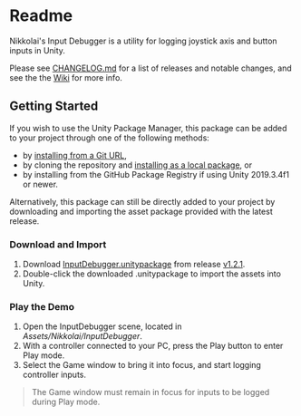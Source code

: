 # Readme

Nikkolai's Input Debugger is a utility for logging joystick axis and button inputs in Unity.

Please see [CHANGELOG.md](CHANGELOG.md) for a list of releases and notable changes, and see the the [Wiki] for more info.

## Getting Started

If you wish to use the Unity Package Manager, this package can be added to your project through one of the following methods: 
- by [installing from a Git URL][upm-ui-giturl],
- by cloning the repository and [installing as a local package][upm-ui-local], or
- by installing from the GitHub Package Registry if using Unity 2019.3.4f1 or newer.

Alternatively, this package can still be directly added to your project by downloading and importing the asset package provided with the latest release.

### Download and Import

1. Download [InputDebugger.unitypackage] from release [v1.2.1].
1. Double-click the downloaded .unitypackage to import the assets into Unity.

### Play the Demo

1. Open the InputDebugger scene, located in _Assets/Nikkolai/InputDebugger_.
1. With a controller connected to your PC, press the Play button to enter Play mode.
1. Select the Game window to bring it into focus, and start logging controller inputs.

> The Game window must remain in focus for inputs to be logged during Play mode.

[Wiki]: https://github.com/wcoastsands/input-debugger/wiki
[upm-ui-giturl]: https://docs.unity3d.com/Manual/upm-ui-giturl.html
[upm-ui-local]: https://docs.unity3d.com/Manual/upm-ui-local.html

[v1.2.1]: ../../releases/tag/v1.2.1
[InputDebugger.unitypackage]: ../../releases/download/v1.2.1/InputDebugger.unitypackage
